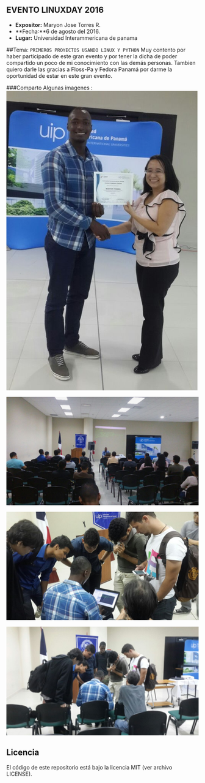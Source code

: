 ## EVENTO LINUXDAY 2016

- **Expositor:** Maryon Jose Torres R.
- **Fecha:**6 de agosto del 2016.
- **Lugar:** Universidad Interammericana de panama

##Tema:  `PRIMEROS PROYECTOS USANDO LINUX Y PYTHON`
Muy contento por haber participado de este gran evento y por tener la dicha de poder compartido un poco de mi conocimiento con las demás personas. Tambien quiero darle las gracias a Floss-Pa y Fedora Panamá por darme la oportunidad de estar en este gran evento. 
 
###Comparto Algunas imagenes :
![certificacion](album/1.JPG)

![publico](album/2.JPG)

![publico](album/3.JPG)

![publico](album/4.JPG)
                       
                       
## Licencia
El código de este repositorio está bajo la licencia MIT (ver archivo LICENSE).